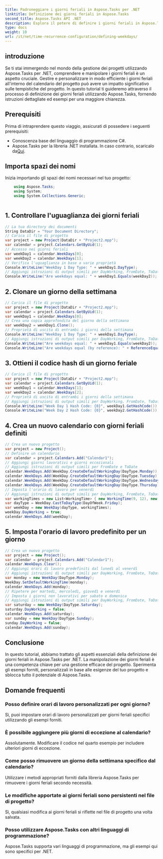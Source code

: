 ```yaml
---
title: Padroneggiare i giorni feriali in Aspose.Tasks per .NET
linktitle: Definizione dei giorni feriali in Aspose.Tasks
second_title: Aspose.Tasks API .NET
description: Esplora il potere di definire i giorni feriali in Aspose.Tasks .NET. Segui il nostro tutorial dettagliato per gestire in modo efficiente i calendari dei progetti, personalizzare gli orari di lavoro e altro ancora.
type: docs
weight: 10
url: /it/net/time-recurrence-configuration/defining-weekdays/
---
```

## introduzione
Se ti stai immergendo nel mondo della gestione dei progetti utilizzando Aspose.Tasks per .NET, comprendere e manipolare i giorni feriali è un aspetto cruciale. Gestire e personalizzare in modo efficiente i giorni feriali all'interno del calendario del progetto può avere un impatto significativo sulle tempistiche del progetto. In questo tutorial ti guideremo attraverso il processo di definizione dei giorni feriali utilizzando Aspose.Tasks, fornendo istruzioni dettagliate ed esempi per una maggiore chiarezza.
## Prerequisiti
Prima di intraprendere questo viaggio, assicurati di possedere i seguenti prerequisiti:
- Conoscenza base del linguaggio di programmazione C#.
-  Aspose.Tasks per la libreria .NET installata. In caso contrario, scaricalo da[Qui](https://releases.aspose.com/tasks/net/).
## Importa spazi dei nomi
Inizia importando gli spazi dei nomi necessari nel tuo progetto:
```csharp
    using Aspose.Tasks;
    using System;
    using System.Collections.Generic;
    
```
## 1. Controllare l'uguaglianza dei giorni feriali
```csharp
// La tua directory dei documenti
String DataDir = "Your Document Directory";
// Carica il file di progetto
var project = new Project(DataDir + "Project2.mpp");
var calendar = project.Calendars.GetByUid(1);
// Accesso nei giorni feriali
var weekDay1 = calendar.WeekDays[0];
var weekDay2 = calendar.WeekDays[1];
// Verifica l'uguaglianza in base a varie proprietà
Console.WriteLine("WeekDay 1 Day Type: " + weekDay1.DayType);
// Aggiungi istruzioni di output simili per DayWorking, FromDate, ToDate e WorkingTimes
Console.WriteLine("Are weekdays equal: " + weekDay1.Equals(weekDay2));
```
## 2. Clonare un giorno della settimana
```csharp
// Carica il file di progetto
var project = new Project(DataDir + "Project2.mpp");
var calendar = project.Calendars.GetByUid(1);
var weekDay1 = calendar.WeekDays[0];
// Crea una copia approfondita del giorno della settimana
var weekDay2 = weekDay1.Clone();
// Proprietà di uscita di entrambi i giorni della settimana
Console.WriteLine("WeekDay 1 Day Type: " + weekDay1.DayType);
// Aggiungi istruzioni di output simili per DayWorking, FromDate, ToDate e WorkingTimes
Console.WriteLine("Are weekdays equal: " + weekDay1.Equals(weekDay2));
Console.WriteLine("Are weekdays equal (by reference): " + ReferenceEquals(weekDay1, weekDay2));
```
## 3. Ottieni il codice hash di un giorno feriale
```csharp
// Carica il file di progetto
var project = new Project(DataDir + "Project2.mpp");
var calendar = project.Calendars.GetByUid(1);
var weekDay1 = calendar.WeekDays[1];
var weekDay2 = calendar.WeekDays[2];
// Proprietà di uscita di entrambi i giorni della settimana
// Aggiungi istruzioni di output simili per DayWorking, FromDate, ToDate e WorkingTimes
Console.WriteLine("Week Day 1 Hash Code: {0}", weekDay1.GetHashCode());
Console.WriteLine("Week Day 2 Hash Code: {0}", weekDay2.GetHashCode());
```
## 4. Crea un nuovo calendario con giorni feriali definiti
```csharp
// Crea un nuovo progetto
var project = new Project();
// Definire un calendario
var calendar = project.Calendars.Add("Calendar1");
// Aggiungi giorni lavorativi e giorni eccezionali
// Aggiungi istruzioni di output simili per FromDate e ToDate
calendar.WeekDays.Add(WeekDay.CreateDefaultWorkingDay(DayType.Monday));
calendar.WeekDays.Add(WeekDay.CreateDefaultWorkingDay(DayType.Tuesday));
calendar.WeekDays.Add(WeekDay.CreateDefaultWorkingDay(DayType.Wednesday));
calendar.WeekDays.Add(WeekDay.CreateDefaultWorkingDay(DayType.Thursday));
// Imposta l'orario di lavoro per venerdì
// Aggiungi istruzioni di output simili per DayWorking, FromDate, ToDate e WorkingTimes
var workingTimes = new List<WorkingTime> { new WorkingTime(9, 12), new WorkingTime(13, 16) };
var dayType = WeekDay.CastToDayType(DayOfWeek.Friday);
var weekDay = new WeekDay(dayType, workingTimes);
weekDay.DayWorking = true;
calendar.WeekDays.Add(weekDay);
```
## 5. Imposta l'orario di lavoro predefinito per un giorno
```csharp
// Crea un nuovo progetto
var project = new Project();
var calendar = project.Calendars.Add("Calendar1");
calendar.WeekDays.Clear();
// Aggiungi orari di lavoro predefiniti dal lunedì al venerdì
// Aggiungi istruzioni di output simili per DayWorking, FromDate, ToDate e WorkingTimes
var monday = new WeekDay(DayType.Monday);
WeekDay.SetDefaultWorkingTime(monday);
calendar.WeekDays.Add(monday);
// Ripetere per martedì, mercoledì, giovedì e venerdì
// Imposta i giorni non lavorativi per sabato e domenica
// Aggiungi istruzioni di output simili per DayWorking, FromDate, ToDate e WorkingTimes
var saturday = new WeekDay(DayType.Saturday);
saturday.DayWorking = false;
calendar.WeekDays.Add(saturday);
var sunday = new WeekDay(DayType.Sunday);
sunday.DayWorking = false;
calendar.WeekDays.Add(sunday);
```
## Conclusione
In questo tutorial, abbiamo trattato gli aspetti essenziali della definizione dei giorni feriali in Aspose.Tasks per .NET. La manipolazione dei giorni feriali è una competenza chiave per una gestione efficace del progetto. Sperimenta gli esempi forniti, personalizzali in base alle esigenze del tuo progetto e sblocca tutto il potenziale di Aspose.Tasks.
## Domande frequenti
### Posso definire orari di lavoro personalizzati per ogni giorno?
Sì, puoi impostare orari di lavoro personalizzati per giorni feriali specifici utilizzando gli esempi forniti.
### È possibile aggiungere più giorni di eccezione al calendario?
Assolutamente. Modificare il codice nel quarto esempio per includere ulteriori giorni di eccezione.
### Come posso rimuovere un giorno della settimana specifico dal calendario?
Utilizzare i metodi appropriati forniti dalla libreria Aspose.Tasks per rimuovere i giorni feriali secondo necessità.
### Le modifiche apportate ai giorni feriali sono persistenti nel file di progetto?
Sì, qualsiasi modifica ai giorni feriali si riflette nel file di progetto una volta salvata.
### Posso utilizzare Aspose.Tasks con altri linguaggi di programmazione?
Aspose.Tasks supporta vari linguaggi di programmazione, ma gli esempi qui sono specifici per .NET.